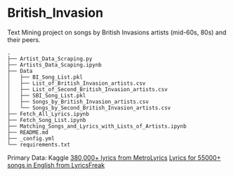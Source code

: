 # British_Invasion
Text Mining project on songs by British Invasions artists (mid-60s, 80s) and their peers.
```
.
├── Artist_Data_Scraping.py
├── Artists_Data_Scaping.ipynb
├── Data
│   ├── BI_Song_List.pkl
│   ├── List_of_British_Invasion_artists.csv
│   ├── List_of_Second_British_Invasion_artists.csv
│   ├── SBI_Song_List.pkl
│   ├── Songs_by_British_Invasion_artists.csv
│   └── Songs_by_Second_British_Invasion_artists.csv
├── Fetch_All_Lyrics.ipynb
├── Fetch_Song_List.ipynb
├── Matching_Songs_and_Lyrics_with_Lists_of_Artists.ipynb
├── README.md
├── _config.yml
└── requirements.txt
```
Primary Data: Kaggle
[380,000+ lyrics from MetroLyrics](https://www.kaggle.com/gyani95/380000-lyrics-from-metrolyrics)
[Lyrics for 55000+ songs in English from LyricsFreak](https://www.kaggle.com/mousehead/songlyrics)